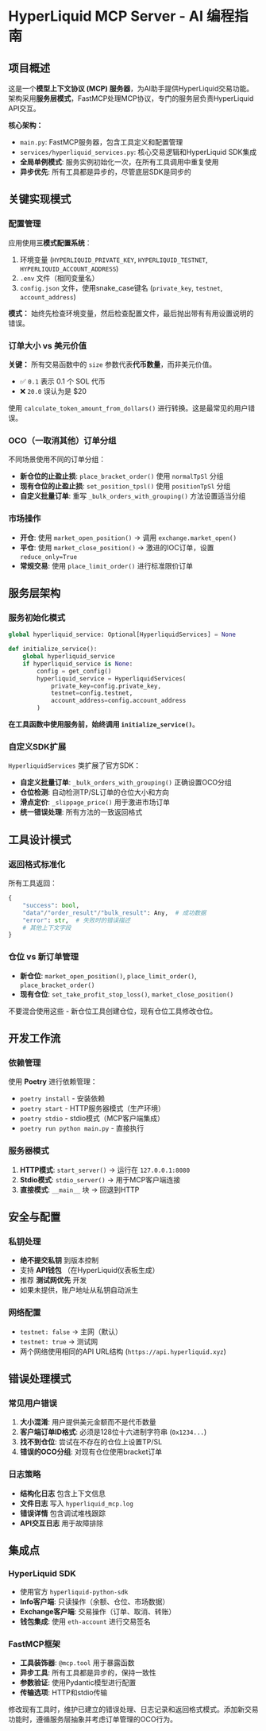 # HyperLiquid MCP Server - AI 编程指南

## 项目概述

这是一个**模型上下文协议 (MCP) 服务器**，为AI助手提供HyperLiquid交易功能。架构采用**服务层模式**，FastMCP处理MCP协议，专门的服务层负责HyperLiquid API交互。

**核心架构：**
- `main.py`: FastMCP服务器，包含工具定义和配置管理
- `services/hyperliquid_services.py`: 核心交易逻辑和HyperLiquid SDK集成
- **全局单例模式**: 服务实例初始化一次，在所有工具调用中重复使用
- **异步优先**: 所有工具都是异步的，尽管底层SDK是同步的

## 关键实现模式

### 配置管理
应用使用**三模式配置系统**：
1. 环境变量 (`HYPERLIQUID_PRIVATE_KEY`, `HYPERLIQUID_TESTNET`, `HYPERLIQUID_ACCOUNT_ADDRESS`)
2. `.env` 文件（相同变量名）
3. `config.json` 文件，使用snake_case键名 (`private_key`, `testnet`, `account_address`)

**模式：** 始终先检查环境变量，然后检查配置文件，最后抛出带有有用设置说明的错误。

### 订单大小 vs 美元价值
**关键：** 所有交易函数中的 `size` 参数代表**代币数量**，而非美元价值。
- ✅ `0.1` 表示 0.1 个 SOL 代币
- ❌ `20.0` 误认为是 $20

使用 `calculate_token_amount_from_dollars()` 进行转换。这是最常见的用户错误。

### OCO（一取消其他）订单分组
不同场景使用不同的订单分组：
- **新仓位的止盈止损**: `place_bracket_order()` 使用 `normalTpSl` 分组
- **现有仓位的止盈止损**: `set_position_tpsl()` 使用 `positionTpSl` 分组
- **自定义批量订单**: 重写 `_bulk_orders_with_grouping()` 方法设置适当分组

### 市场操作
- **开仓**: 使用 `market_open_position()` → 调用 `exchange.market_open()`
- **平仓**: 使用 `market_close_position()` → 激进的IOC订单，设置 `reduce_only=True`
- **常规交易**: 使用 `place_limit_order()` 进行标准限价订单

## 服务层架构

### 服务初始化模式
```python
global hyperliquid_service: Optional[HyperliquidServices] = None

def initialize_service():
    global hyperliquid_service
    if hyperliquid_service is None:
        config = get_config()
        hyperliquid_service = HyperliquidServices(
            private_key=config.private_key,
            testnet=config.testnet,
            account_address=config.account_address
        )
```

**在工具函数中使用服务前，始终调用 `initialize_service()`**。

### 自定义SDK扩展
`HyperliquidServices` 类扩展了官方SDK：
- **自定义批量订单**: `_bulk_orders_with_grouping()` 正确设置OCO分组
- **仓位检测**: 自动检测TP/SL订单的仓位大小和方向
- **滑点定价**: `_slippage_price()` 用于激进市场订单
- **统一错误处理**: 所有方法的一致返回格式

## 工具设计模式

### 返回格式标准化
所有工具返回：
```python
{
    "success": bool,
    "data"/"order_result"/"bulk_result": Any,  # 成功数据
    "error": str,  # 失败时的错误描述
    # 其他上下文字段
}
```

### 仓位 vs 新订单管理
- **新仓位**: `market_open_position()`, `place_limit_order()`, `place_bracket_order()`
- **现有仓位**: `set_take_profit_stop_loss()`, `market_close_position()`

不要混合使用这些 - 新仓位工具创建仓位，现有仓位工具修改仓位。

## 开发工作流

### 依赖管理
使用 **Poetry** 进行依赖管理：
- `poetry install` - 安装依赖
- `poetry start` - HTTP服务器模式（生产环境）
- `poetry stdio` - stdio模式（MCP客户端集成）
- `poetry run python main.py` - 直接执行

### 服务器模式
1. **HTTP模式**: `start_server()` → 运行在 `127.0.0.1:8080`
2. **Stdio模式**: `stdio_server()` → 用于MCP客户端连接
3. **直接模式**: `__main__` 块 → 回退到HTTP

## 安全与配置

### 私钥处理
- **绝不提交私钥** 到版本控制
- 支持 **API钱包** （在HyperLiquid仪表板生成）
- 推荐 **测试网优先** 开发
- 如果未提供，账户地址从私钥自动派生

### 网络配置
- `testnet: false` → 主网（默认）
- `testnet: true` → 测试网
- 两个网络使用相同的API URL结构 (`https://api.hyperliquid.xyz`)

## 错误处理模式

### 常见用户错误
1. **大小混淆**: 用户提供美元金额而不是代币数量
2. **客户端订单ID格式**: 必须是128位十六进制字符串 (`0x1234...`)
3. **找不到仓位**: 尝试在不存在的仓位上设置TP/SL
4. **错误的OCO分组**: 对现有仓位使用bracket订单

### 日志策略
- **结构化日志** 包含上下文信息
- **文件日志** 写入 `hyperliquid_mcp.log`
- **错误详情** 包含调试堆栈跟踪
- **API交互日志** 用于故障排除

## 集成点

### HyperLiquid SDK
- 使用官方 `hyperliquid-python-sdk`
- **Info客户端**: 只读操作（余额、仓位、市场数据）
- **Exchange客户端**: 交易操作（订单、取消、转账）
- **钱包集成**: 使用 `eth-account` 进行交易签名

### FastMCP框架
- **工具装饰器**: `@mcp.tool` 用于暴露函数
- **异步工具**: 所有工具都是异步的，保持一致性
- **参数验证**: 使用Pydantic模型进行配置
- **传输选项**: HTTP和stdio传输

修改现有工具时，维护已建立的错误处理、日志记录和返回格式模式。添加新交易功能时，遵循服务层抽象并考虑订单管理的OCO行为。